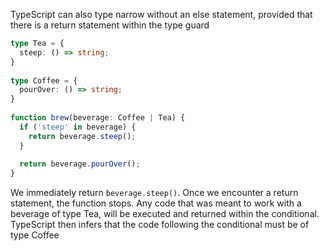 TypeScript can also type narrow without an else statement, provided that there is a return statement within the type guard

``` typescript
type Tea = {
  steep: () => string;
}
 
type Coffee = {
  pourOver: () => string;
} 
 
function brew(beverage: Coffee | Tea) {
  if ('steep' in beverage) {
    return beverage.steep();
  }
 
  return beverage.pourOver();
}
```

We immediately return ```beverage.steep()```.  Once we encounter a return statement, the function stops. Any code that was meant to work with a beverage of type Tea, will be executed and returned within the conditional. TypeScript then infers that the code following the conditional must be of type Coffee